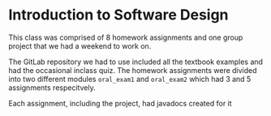 # Introduction to Software Design

This class was comprised of 8 homework assignments and one group project that we had a weekend to work on.

The GitLab repository we had to use included all the textbook examples and had the occasional inclass quiz.
The homework assignments were divided into two different modules `oral_exam1` and `oral_exam2` which had 3 and 5 assignments respecitvely.

Each assignment, including the project, had javadocs created for it
